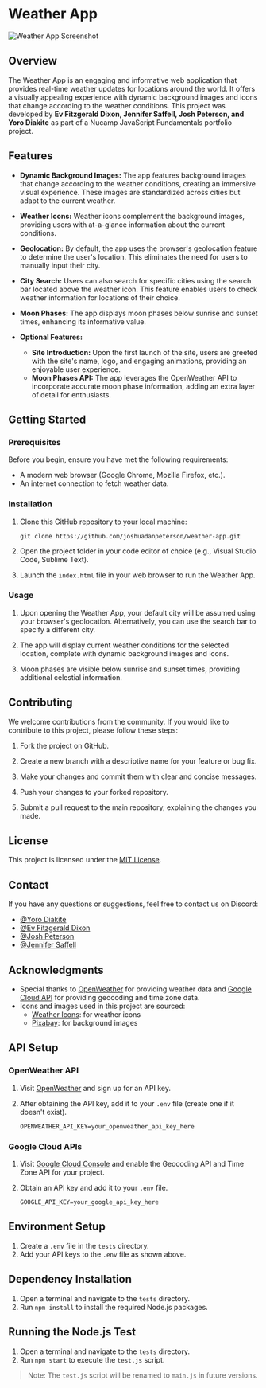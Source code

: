 # Weather App

![Weather App Screenshot](/mockups/project_mockup_1.png)

## Overview

The Weather App is an engaging and informative web application that provides real-time weather updates for locations around the world. It offers a visually appealing experience with dynamic background images and icons that change according to the weather conditions. This project was developed by **Ev Fitzgerald Dixon, Jennifer Saffell, Josh Peterson, and Yoro Diakite** as part of a Nucamp JavaScript Fundamentals portfolio project.

## Features

- **Dynamic Background Images:** The app features background images that change according to the weather conditions, creating an immersive visual experience. These images are standardized across cities but adapt to the current weather.

- **Weather Icons:** Weather icons complement the background images, providing users with at-a-glance information about the current conditions.

- **Geolocation:** By default, the app uses the browser's geolocation feature to determine the user's location. This eliminates the need for users to manually input their city.

- **City Search:** Users can also search for specific cities using the search bar located above the weather icon. This feature enables users to check weather information for locations of their choice.

- **Moon Phases:** The app displays moon phases below sunrise and sunset times, enhancing its informative value.

- **Optional Features:**
  - **Site Introduction:** Upon the first launch of the site, users are greeted with the site's name, logo, and engaging animations, providing an enjoyable user experience.
  - **Moon Phases API:** The app leverages the OpenWeather API to incorporate accurate moon phase information, adding an extra layer of detail for enthusiasts.

## Getting Started

### Prerequisites

Before you begin, ensure you have met the following requirements:

- A modern web browser (Google Chrome, Mozilla Firefox, etc.).
- An internet connection to fetch weather data.

### Installation

1. Clone this GitHub repository to your local machine:
   

   ```shell
   git clone https://github.com/joshuadanpeterson/weather-app.git
   ```

2. Open the project folder in your code editor of choice (e.g., Visual Studio Code, Sublime Text).

3. Launch the `index.html` file in your web browser to run the Weather App.

### Usage

1. Upon opening the Weather App, your default city will be assumed using your browser's geolocation. Alternatively, you can use the search bar to specify a different city.

2. The app will display current weather conditions for the selected location, complete with dynamic background images and icons.

3. Moon phases are visible below sunrise and sunset times, providing additional celestial information.

## Contributing

We welcome contributions from the community. If you would like to contribute to this project, please follow these steps:

1. Fork the project on GitHub.

2. Create a new branch with a descriptive name for your feature or bug fix.

3. Make your changes and commit them with clear and concise messages.

4. Push your changes to your forked repository.

5. Submit a pull request to the main repository, explaining the changes you made.

## License

This project is licensed under the [MIT License](LICENSE).

## Contact

If you have any questions or suggestions, feel free to contact us on Discord:

- [@Yoro Diakite](https://discordapp.com/users/1028176732584415253)
- [@Ev Fitzgerald Dixon](https://discordapp.com/users/897744571663011841)
- [@Josh Peterson](https://discordapp.com/users/350498460446752779)
- [@Jennifer Saffell](https://discordapp.com/users/1126942283598671912)

## Acknowledgments

- Special thanks to [OpenWeather](https://openweathermap.org/api) for providing weather data and [Google Cloud API](https://console.cloud.google.com/) for providing geocoding and time zone data.
- Icons and images used in this project are sourced:
  - [Weather Icons](https://erikflowers.github.io/weather-icons/): for weather icons
  - [Pixabay](https://pixabay.com/images/search/weather/): for background images



## API Setup

### OpenWeather API

1. Visit [OpenWeather](https://openweathermap.org/api) and sign up for an API key.
2. After obtaining the API key, add it to your `.env` file (create one if it doesn't exist).

    ```env
    OPENWEATHER_API_KEY=your_openweather_api_key_here
    ```

### Google Cloud APIs

1. Visit [Google Cloud Console](https://console.cloud.google.com/) and enable the Geocoding API and Time Zone API for your project.
2. Obtain an API key and add it to your `.env` file.

    ```env
    GOOGLE_API_KEY=your_google_api_key_here
    ```

## Environment Setup

1. Create a `.env` file in the `tests` directory.
2. Add your API keys to the `.env` file as shown above.

## Dependency Installation

1. Open a terminal and navigate to the `tests` directory.
2. Run `npm install` to install the required Node.js packages.

## Running the Node.js Test

1. Open a terminal and navigate to the `tests` directory.
2. Run `npm start` to execute the `test.js` script.

> Note: The `test.js` script will be renamed to `main.js` in future versions.

